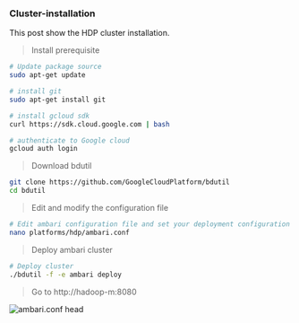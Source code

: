 ### Cluster-installation

This post show the HDP cluster installation.


> Install prerequisite

```sh
# Update package source
sudo apt-get update

# install git
sudo apt-get install git

# install gcloud sdk
curl https://sdk.cloud.google.com | bash

# authenticate to Google cloud
gcloud auth login                   

```

> Download bdutil

```sh
git clone https://github.com/GoogleCloudPlatform/bdutil 
cd bdutil
```

> Edit and modify the configuration file

```sh
# Edit ambari configuration file and set your deployment configuration
nano platforms/hdp/ambari.conf

```

> Deploy ambari cluster

```sh
# Deploy cluster
./bdutil -f -e ambari deploy

```

> Go to http://hadoop-m:8080

![ambari.conf head](https://github.com/agambov/oic-cluster-installation/blob/master/img/ambari2.png)
